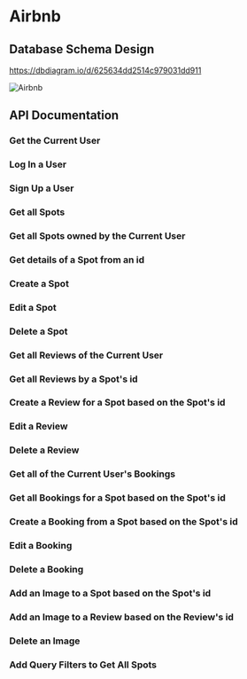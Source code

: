 # Airbnb

## Database Schema Design

https://dbdiagram.io/d/625634dd2514c979031dd911

![Airbnb](https://user-images.githubusercontent.com/92420431/166618587-0cde8208-168a-455d-8026-93c16ac51082.png)


## API Documentation

### Get the Current User
### Log In a User
### Sign Up a User
### Get all Spots
### Get all Spots owned by the Current User
### Get details of a Spot from an id
### Create a Spot
### Edit a Spot
### Delete a Spot
### Get all Reviews of the Current User
### Get all Reviews by a Spot's id
### Create a Review for a Spot based on the Spot's id
### Edit a Review
### Delete a Review
### Get all of the Current User's Bookings
### Get all Bookings for a Spot based on the Spot's id
### Create a Booking from a Spot based on the Spot's id
### Edit a Booking
### Delete a Booking
### Add an Image to a Spot based on the Spot's id
### Add an Image to a Review based on the Review's id
### Delete an Image
### Add Query Filters to Get All Spots
